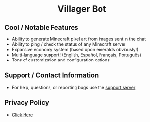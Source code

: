 <style>
  h1 {
    text-align: center !important;
  }
</style>

# **Villager Bot**

## Cool / Notable Features
* Ability to generate Minecraft pixel art from images sent in the chat
* Ability to ping / check the status of any Minecraft server
* Expansive economy system (based upon emeralds obviously!)
* Multi-language support! (English, Español, Français, Português)
* Tons of customization and configuration options

## Support / Contact Information
* For help, questions, or reporting bugs use the [support server](https://discord.gg/39DwwUV)

## Privacy Policy
- [Click Here](https://github.com/Iapetus-11/Villager-Bot/blob/main/PRIVACY-POLICY.md)

